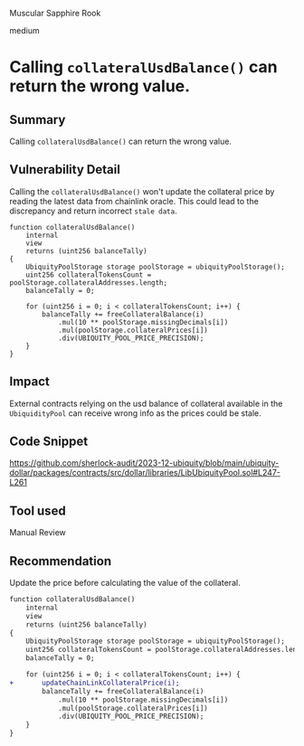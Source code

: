 Muscular Sapphire Rook

medium

# Calling `collateralUsdBalance()` can return the wrong value.

## Summary
Calling `collateralUsdBalance()` can return the wrong value.
## Vulnerability Detail
Calling the `collateralUsdBalance()` won't update the collateral price by reading the latest data from chainlink oracle. This could lead to the discrepancy and return incorrect `stale data`.

```solidity
function collateralUsdBalance()
    internal
    view
    returns (uint256 balanceTally)
{
    UbiquityPoolStorage storage poolStorage = ubiquityPoolStorage();
    uint256 collateralTokensCount = poolStorage.collateralAddresses.length;
    balanceTally = 0;

    for (uint256 i = 0; i < collateralTokensCount; i++) {
        balanceTally += freeCollateralBalance(i)        
            .mul(10 ** poolStorage.missingDecimals[i]) 
            .mul(poolStorage.collateralPrices[i])      
            .div(UBIQUITY_POOL_PRICE_PRECISION);        
    }
}
```
## Impact
External contracts relying on the usd balance of collateral available in the `UbiquidityPool` can receive wrong info as the prices could be stale. 
## Code Snippet
https://github.com/sherlock-audit/2023-12-ubiquity/blob/main/ubiquity-dollar/packages/contracts/src/dollar/libraries/LibUbiquityPool.sol#L247-L261
## Tool used
Manual Review

## Recommendation
Update the price before calculating the value of the collateral.
```diff
function collateralUsdBalance()
    internal
    view
    returns (uint256 balanceTally)
{
    UbiquityPoolStorage storage poolStorage = ubiquityPoolStorage();
    uint256 collateralTokensCount = poolStorage.collateralAddresses.length;
    balanceTally = 0;

    for (uint256 i = 0; i < collateralTokensCount; i++) {
+       updateChainLinkCollateralPrice(i);
        balanceTally += freeCollateralBalance(i)    
            .mul(10 ** poolStorage.missingDecimals[i]) 
            .mul(poolStorage.collateralPrices[i])       
            .div(UBIQUITY_POOL_PRICE_PRECISION);        
    }
}
```